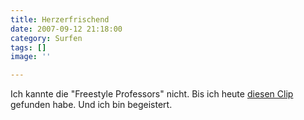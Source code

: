 ```yaml
---
title: Herzerfrischend
date: 2007-09-12 21:18:00
category: Surfen
tags: []
image: ''

---
```


Ich kannte die "Freestyle Professors" nicht. Bis ich heute [diesen Clip](http://www.unkut.com/2007/09/new-freestyle-professors-clip/) gefunden habe. Und ich bin begeistert.
